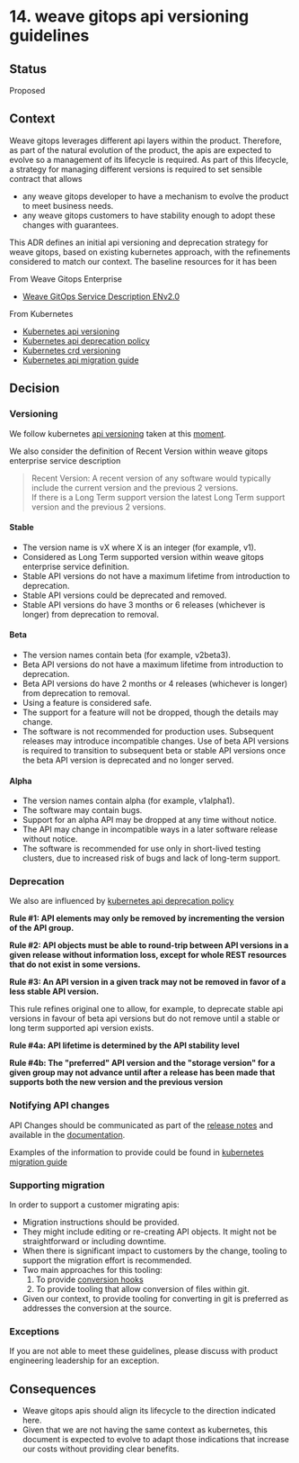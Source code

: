 # 14. weave gitops api versioning guidelines 

## Status

Proposed

## Context

Weave gitops leverages different api layers within the product. Therefore, as part of the natural evolution of the 
product, the apis are expected to evolve so a management of its lifecycle is required. As part of this lifecycle, 
a strategy for managing different versions is required to set sensible contract that allows 

- any weave gitops developer to have a mechanism to evolve the product to meet business needs. 
- any weave gitops customers to have stability enough to adopt these changes with guarantees.

This ADR defines an initial api versioning and deprecation strategy for weave gitops, based on existing kubernetes approach, 
with the refinements considered to match our context. The baseline resources for it has been 

From Weave Gitops Enterprise
- [Weave GitOps Service Description ENv2.0](https://docs.google.com/document/d/1s1m8cRf2Ut2fTOdLbbooaddCh6tlq-wpYIY7ElBf9QA)

From Kubernetes

- [Kubernetes api versioning](https://kubernetes.io/docs/reference/using-api/#api-versioning)
- [Kubernetes api deprecation policy](https://kubernetes.io/docs/reference/using-api/deprecation-policy/)
- [Kubernetes crd versioning](https://kubernetes.io/docs/tasks/extend-kubernetes/custom-resources/custom-resource-definition-versioning/)
- [Kubernetes api migration guide](https://kubernetes.io/docs/reference/using-api/deprecation-guide/)

## Decision

### Versioning  

We follow kubernetes [api versioning](https://kubernetes.io/docs/reference/using-api/#api-versioning) taken at this 
[moment](https://github.com/kubernetes/website/commit/d308cbb35a335a5eb34ef4a7fb8a20ea1b98d100). 

We also consider the definition of Recent Version within weave gitops enterprise service description 

>Recent Version: A recent version of any software would typically include the current version and the previous 2 versions.  
> If there is a Long Term support version the latest Long Term support version and the previous 2 versions.

#### Stable

- The version name is vX where X is an integer (for example, v1).
- Considered as Long Term supported version within weave gitops enterprise service definition. 
- Stable API versions do not have a maximum lifetime from introduction to deprecation.
- Stable API versions could be deprecated and removed.  
- Stable API versions do have 3 months or 6 releases (whichever is longer) from deprecation to removal.

#### Beta

- The version names contain beta (for example, v2beta3).
- Beta API versions do not have a maximum lifetime from introduction to deprecation. 
- Beta API versions do have 2 months or 4 releases (whichever is longer) from deprecation to removal.
- Using a feature is considered safe.
- The support for a feature will not be dropped, though the details may change.
- The software is not recommended for production uses. Subsequent releases may introduce incompatible changes. 
  Use of beta API versions is required to transition to subsequent beta or stable API versions once the beta API version is deprecated and no longer served.

#### Alpha

- The version names contain alpha (for example, v1alpha1).
- The software may contain bugs. 
- Support for an alpha API may be dropped at any time without notice.
- The API may change in incompatible ways in a later software release without notice.
- The software is recommended for use only in short-lived testing clusters, due to increased risk of bugs and lack of long-term support.

### Deprecation

We also are influenced by [kubernetes api deprecation policy](https://kubernetes.io/docs/reference/using-api/deprecation-policy/)

**Rule #1: API elements may only be removed by incrementing the version of the API group.**

**Rule #2: API objects must be able to round-trip between API versions in a given release without information loss, 
except for whole REST resources that do not exist in some versions.**

**Rule #3: An API version in a given track may not be removed in favor of a less stable API version.**

This rule refines original one to allow, for example, to deprecate stable api versions in favour of beta api versions but
do not remove until a stable or long term supported api version exists. 

**Rule #4a: API lifetime is determined by the API stability level**

**Rule #4b: The "preferred" API version and the "storage version" for a given group may not advance 
until after a release has been made that supports both the new version and the previous version**

### Notifying API changes

API Changes should be communicated as part of the [release notes](https://github.com/weaveworks/weave-gitops-enterprise/releases) and 
available in the [documentation](https://docs.gitops.weave.works/docs/enterprise/releases/). 

Examples of the information to provide could be found in [kubernetes migration guide](https://kubernetes.io/docs/reference/using-api/deprecation-guide/)

### Supporting migration 

In order to support a customer migrating apis:

- Migration instructions should be provided.
- They might include editing or re-creating API objects. It might not be straightforward or including downtime.
- When there is significant impact to customers by the change, tooling to support the migration effort is recommended.
- Two main approaches for this tooling:
  1. To provide [conversion hooks](https://kubernetes.io/docs/tasks/extend-kubernetes/custom-resources/custom-resource-definition-versioning/#webhook-conversion)
  2. To provide tooling that allow conversion of files within git.
- Given our context, to provide tooling for converting in git is preferred as addresses the conversion at the source.  

### Exceptions 

If you are not able to meet these guidelines, please discuss with product engineering leadership for an exception. 


## Consequences

- Weave gitops apis should align its lifecycle to the direction indicated here.
- Given that we are not having the same context as kubernetes, this document is expected to evolve to adapt 
  those indications that increase our costs without providing clear benefits. 



